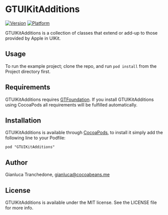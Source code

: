 GTUIKitAdditions
================

[![Version](http://cocoapod-badges.herokuapp.com/v/GTUIKitAdditions/badge.png)](http://cocoadocs.org/docsets/GTUIKitAdditions)
[![Platform](http://cocoapod-badges.herokuapp.com/p/GTUIKitAdditions/badge.png)](http://cocoadocs.org/docsets/GTUIKitAdditions)

GTUIKitAdditions is a collection of classes that extend or add-up to those provided by Apple in UIKit.

## Usage

To run the example project; clone the repo, and run `pod install` from the Project directory first.

## Requirements

GTUIKitAdditions requires [GTFoundation](http://github.com/gtranchedone/GTFoundation). If you install GTUIKitAdditions using CocoaPods all requirements will be fulfilled automatically.

## Installation

GTUIKitAdditions is available through [CocoaPods](http://cocoapods.org), to install
it simply add the following line to your Podfile:

    pod "GTUIKitAdditions"

## Author

Gianluca Tranchedone, gianluca@cocoabeans.me

## License

GTUIKitAdditions is available under the MIT license. See the LICENSE file for more info.

